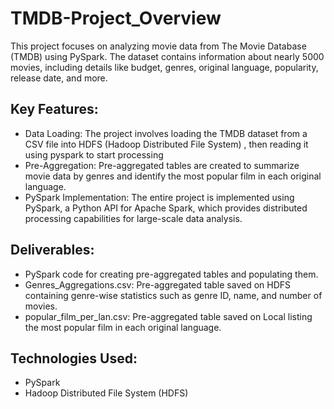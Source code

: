 # TMDB-Project_Overview
This project focuses on analyzing movie data from The Movie Database (TMDB) using PySpark. The dataset contains information about nearly 5000 movies, including details like budget, genres, original language, popularity, release date, and more.

## Key Features:

- Data Loading: The project involves loading the TMDB dataset from a CSV file into HDFS (Hadoop Distributed File System) , then reading it using pyspark to start processing
- Pre-Aggregation: Pre-aggregated tables are created to summarize movie data by genres and identify the most popular film in each original language.
- PySpark Implementation: The entire project is implemented using PySpark, a Python API for Apache Spark, which provides distributed processing capabilities for large-scale data analysis.


## Deliverables:

- PySpark code for creating pre-aggregated tables and populating them.
- Genres_Aggregations.csv: Pre-aggregated table saved on HDFS containing genre-wise statistics such as genre ID, name, and number of movies.
- popular_film_per_lan.csv: Pre-aggregated table saved on Local listing the most popular film in each original language.


## Technologies Used:
- PySpark
- Hadoop Distributed File System (HDFS)
